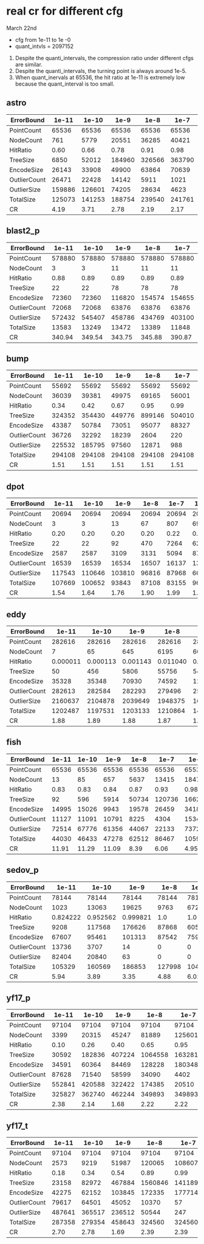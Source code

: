 real cr for different cfg
==========================
March 22nd

- cfg from 1e-11 to 1e -0
- quant_intvls = 2097152

1. Despite the quanti_intervals, the compression ratio under different cfgs are similar.
2. Despite the quanti_intervals, the turning point is always around 1e-5.
3. When quant_inervals at 65536, the hit ratio at 1e-11 is extremely low because the quant_interval is too small.

## astro

| ErrorBound   | 1e-11  | 1e-10  | 1e-9  | 1e-8   | 1e-7   | 1e-6   | 1e-5   | 1e-4  | 1e-3  | 1e-2  | 1e-1  | 1e-0   |
| ------------ | ------ | ------ | ------| ------ | ------ | ------ | ------ | ----- | ----- | ----- | ----- | ------ |
| PointCount   | 65536  | 65536  | 65536 | 65536  | 65536  | 65536  | 65536  | 65536 | 65536 | 65536 | 65536 | 65536  |
| NodeCount    | 761    | 5779   | 20551 | 36285  | 40421  | 26985  | 13383  | 5109  | 1467  | 413   | 87    | 27     |
| HitRatio     | 0.60   | 0.66   | 0.78  | 0.91   | 0.98   | 0.99   | 1.0    | 1.0   | 1.0   | 1.0   | 1.0   | 1.0    |
| TreeSize     | 6850   | 52012  | 184960| 326566 | 363790 | 242866 | 120448 | 45982 | 13204 | 3718  | 610   | 190    |
| EncodeSize   | 26143  | 33908  | 49900 | 63864  | 70639  | 60683  | 50503  | 38822 | 27354 | 19665 | 17630 | 9624   |
| OutlierCount | 26471  | 22428  | 14142 | 5911   | 1021   | 61     | 0      | 0     | 0     | 0     | 0     | 0      |
| OutlierSize  | 159886 | 126601 | 74205 | 28634  | 4623   | 261    | 0      | 0     | 0     | 0     | 0     | 0      |
| TotalSize    | 125073 | 141253 | 188754| 239540 | 241761 | 171839 | 100153 | 53156 | 26975 | 13325 | 7004  | 3275   |
| CR           | 4.19   | 3.71   | 2.78  | 2.19   | 2.17   | 3.05   | 5.23   | 9.86  | 19.44 | 39.35 | 74.86 | 160.09 |

## blast2_p

| ErrorBound   | 1e-11  | 1e-10  | 1e-9   | 1e-8   | 1e-7   | 1e-6   | 1e-5   | 1e-4   | 1e-3   | 1e-2   | 1e-1   | 1e-0   |
| ------------ | ------ | ------ | ------ | ------ | ------ | ------ | ------ | ------ | ------ | ------ | ------ | ------ |
| PointCount   | 578880 | 578880 | 578880 | 578880 | 578880 | 578880 | 578880 | 578880 | 578880 | 578880 | 578880 | 578880 |
| NodeCount    | 3      | 3      | 11     | 11     | 11     | 43     | 43     | 41     | 47     | 635    | 477    | 791    |
| HitRatio     | 0.88   | 0.89   | 0.89   | 0.89   | 0.89   | 0.89   | 0.89   | 0.89   | 0.89   | 0.95   | 1.0    | 1.0    |
| TreeSize     | 22     | 22     | 78     | 78     | 78     | 302    | 302    | 288    | 330    | 5716   | 4294   | 7120   |
| EncodeSize   | 72360  | 72360  | 116820 | 154574 | 154655 | 166559 | 164393 | 153318 | 154632 | 180099 | 169407 | 175232 |
| OutlierCount | 72068  | 72068  | 63876  | 63876  | 63876  | 61732  | 61732  | 61732  | 60916  | 29256  | 0      | 0      |
| OutlierSize  | 572432 | 545407 | 458786 | 434769 | 403100 | 370380 | 347231 | 316366 | 289341 | 127986 | 0      | 0      |
| TotalSize    | 13583  | 13249  | 13472  | 13389  | 11848  | 15502  | 13499  | 14899  | 17447  | 47619  | 36612  | 51437  |
| CR           | 340.94 | 349.54 | 343.75 | 345.88 | 390.87 | 298.74 | 343.07 | 310.83 | 265.43 | 97.25  | 126.49 | 90.03  |

## bump

| ErrorBound   | 1e-11  | 1e-10  | 1e-9   | 1e-8   | 1e-7   | 1e-6   | 1e-5  | 1e-4  | 1e-3  | 1e-2  | 1e-1  | 1e-0   |
| ------------ | ------ | ------ | ------ | ------ | ------ | ------ | ----- | ----- | ----- | ----- | ----- | ------ |
| PointCount   | 55692  | 55692  | 55692  | 55692  | 55692  | 55692  | 55692 | 55692 | 55692 | 55692 | 55692 | 55692  |
| NodeCount    | 36039  | 39381  | 49975  | 69165  | 56001  | 25583  | 8067  | 2137  | 731   | 235   | 53    | 7      |
| HitRatio     | 0.34   | 0.42   | 0.67   | 0.95   | 0.99   | 0.99   | 1.0   | 1.0   | 1.0   | 1.0   | 1.0   | 1.0    |
| TreeSize     | 324352 | 354430 | 449776 | 899146 | 504010 | 230248 | 72604 | 19234 | 6580  | 1646  | 372   | 50     |
| EncodeSize   | 43387  | 50784  | 73051  | 95077  | 88327  | 73140  | 56772 | 40365 | 23760 | 17951 | 9707  | 13923  |
| OutlierCount | 36726  | 32292  | 18239  | 2604   | 220    | 8      | 0     | 0     | 0     | 0     | 0     | 0      |
| OutlierSize  | 225532 | 185795 | 97560  | 12871  | 988    | 25     | 0     | 0     | 0     | 0     | 0     | 0      |
| TotalSize    | 294108 | 294108 | 294108 | 294108 | 294108 | 179753 | 88939 | 45456 | 21805 | 9703  | 4937  | 960    |
| CR           | 1.51   | 1.51   | 1.51   | 1.51   | 1.51   | 2.48   | 5.01  | 9.80  | 20.43 | 45.92 | 90.24 | 464.10 |

## dpot

| ErrorBound   | 1e-11  | 1e-10  | 1e-9   | 1e-8  | 1e-7  | 1e-6  | 1e-5   | 1e-4   | 1e-3   | 1e-2  | 1e-1  | 1e-0  |
| ------------ | ------ | ------ | ------ | ----- | ----- | ----- | ------ | ------ | ------ | ----- | ----- | ----- |
| PointCount   | 20694  | 20694  | 20694  | 20694 | 20694 | 20694 | 20694  | 20694  | 20694  | 20694 | 20694 | 20694 |
| NodeCount    | 3      | 3      | 13     | 67    | 807   | 6989  | 24451  | 30621  | 24439  | 10987 | 3943  | 1425  |
| HitRatio     | 0.20   | 0.20   | 0.20   | 0.20  | 0.22  | 0.37  | 0.79   | 0.97   | 0.99   | 0.99  | 1     | 1     |
| TreeSize     | 22     | 22     | 92     | 470   | 7264  | 62902 | 220060 | 275590 | 219952 | 98884 | 35488 | 12826 |
| EncodeSize   | 2587   | 2587   | 3109   | 3131  | 5094  | 8742  | 24735  | 30771  | 30125  | 26513 | 20641 | 13399 |
| OutlierCount | 16539  | 16539  | 16534  | 16507 | 16137 | 13043 | 4257   | 648    | 92     | 9     | 0     | 0     |
| OutlierSize  | 117543 | 110646 | 103810 | 96816 | 87968 | 66336 | 20957  | 3158   | 431    | 32    | 0     | 0     |
| TotalSize    | 107669 | 100652 | 93843  | 87108 | 83155 | 96526 | 128031 | 128031 | 128031 | 71722 | 36247 | 19345 |
| CR           | 1.54   | 1.64   | 1.76   | 1.90  | 1.99  | 1.72  | 1.29   | 1.29   | 1.29   | 2.31  | 4.57  | 8.56  |

## eddy

| ErrorBound   | 1e-11    | 1e-10    | 1e-9     | 1e-8     | 1e-7     | 1e-6     | 1e-5     | 1e-4     | 1e-3     | 1e-2     | 1e-1   | 1e-0   |
| ------------ | -------- | -------- | -------- | -------- | -------- | -------- | -------- | -------- | -------- | -------- | ------ | ------ |
| PointCount   | 282616   | 282616   | 282616   | 282616   | 282616   | 282616   | 282616   | 282616   | 282616   | 282616   | 282616 | 282616 |
| NodeCount    | 7        | 65       | 645      | 6195     | 60779    | 416083   | 356325   | 137637   | 53215    | 15619    | 4033   | 1001   |
| HitRatio     | 0.000011 | 0.000113 | 0.001143 | 0.011040 | 0.108858 | 0.782599 | 0.960098 | 0.998256 | 0.999933 | 0.999986 | 1      | 1      |
| TreeSize     | 50       | 456      | 5806     | 55756    | 547012   | 5409080  | 4632226  | 1789282  | 478936   | 140572   | 36298  | 9010   |
| EncodeSize   | 35328    | 35348    | 70930    | 74592    | 122397   | 518879   | 600569   | 540244   | 437064   | 326688   | 208089 | 107169 |
| OutlierCount | 282613   | 282584   | 282293   | 279496   | 251851   | 61441    | 11277    | 493      | 19       | 4        | 0      | 0      |
| OutlierSize  | 2160637  | 2104878  | 2039649  | 1948375  | 1656762  | 328445   | 52642    | 2214     | 79       | 9        | 0      | 0      |
| TotalSize    | 1202487  | 1197531  | 1203133  | 1210864  | 1409159  | 1255071  | 1255071  | 1255071  | 667264   | 398618   | 230268 | 99302  |
| CR           | 1.88     | 1.89     | 1.88     | 1.87     | 1.60     | 1.80     | 1.80     | 1.80     | 3.39     | 5.67     | 9.82   | 22.77  |

## fish

| ErrorBound   | 1e-11 | 1e-10 | 1e-9  | 1e-8  | 1e-7   | 1e-6  | 1e-5   | 1e-4  | 1e-3  | 1e-2  | 1e-1  | 1e-0  |
| ------------ | ----- | ----- | ----- | ----- | ------ | ------| ------ | ----- | ----- | ----- | ----- | ----- |
| PointCount   | 65536 | 65536 | 65536 | 65536 | 65536  | 65536 | 65536  | 65536 | 65536 | 65536 | 65536 | 65536 |
| NodeCount    | 13    | 85    | 657   | 5637  | 13415  | 18473 | 17443  | 10981 | 5733  | 2329  | 811   | 183   |
| HitRatio     | 0.83  | 0.83  | 0.84  | 0.87  | 0.93   | 0.98  | 0.99   | 1     | 1     | 1     | 1     | 1     |
| TreeSize     | 92    | 596   | 5914  | 50734 | 120736 | 166258| 156988 | 98830 | 51598 | 20962 | 7300  | 1282  |
| EncodeSize   | 14995 | 15026 | 9943  | 19578 | 26459  | 34180 | 34557  | 32870 | 29569 | 23931 | 19722 | 16307 |
| OutlierCount | 11127 | 11091 | 10791 | 8225  | 4304   | 1534  | 295    | 0     | 0     | 0     | 0     | 0     |
| OutlierSize  | 72514 | 67776 | 61356 | 44067 | 22133  | 7372  | 1317   | 0     | 0     | 0     | 0     | 0     |
| TotalSize    | 44030 | 46433 | 47278 | 62512 | 86467  | 105916| 97688  | 68094 | 41641 | 22178 | 12111 | 5476  |
| CR           | 11.91 | 11.29 | 11.09 | 8.39  | 6.06   | 4.95  | 5.37   | 7.70  | 12.59 | 23.64 | 43.29 | 95.74 |

## sedov_p

| ErrorBound   | 1e-11    | 1e-10    | 1e-9    | 1e-8  | 1e-7  | 1e-6  | 1e-5  | 1e-4  | 1e-3  | 1e-2    | 1e-1    | 1e-0    |
| ------------ | -------- | -------- | --------| ------| ------| ----- | ----- | ----- | ------| ------- | ------- | ------- |
| PointCount   | 78144    | 78144    | 78144   | 78144 | 78144 | 78144 | 78144 | 78144 | 78144 | 78144   | 78144   | 78144   |
| NodeCount    | 1023     | 13063    | 19625   | 9763  | 6723  | 1847  | 347   | 51    | 11    | 3       | 3       | 3       |
| HitRatio     | 0.824222 | 0.952562 | 0.999821| 1.0   | 1.0   | 1.0   | 1.0   | 1.0   | 1.0   | 1.0     | 1.0     | 1.0     |
| TreeSize     | 9208     | 117568   | 176626  | 87868 | 60508 | 16624 | 3124  | 358   | 78    | 22      | 22      | 22      |
| EncodeSize   | 67607    | 95461    | 101313  | 87542 | 75988 | 48197 | 28013 | 22530 | 19542 | 9768    | 9768    | 9768    |
| OutlierCount | 13736    | 3707     | 14      | 0     | 0     | 0     | 0     | 0     | 0     | 0       | 0       | 0       |
| OutlierSize  | 82404    | 20840    | 63      | 0     | 0     | 0     | 0     | 0     | 0     | 0       | 0       | 0       |
| TotalSize    | 105329   | 160569   | 186853  | 127998| 104066| 55266 | 24150 | 9685  | 2619  | 152     | 154     | 152     |
| CR           | 5.94     | 3.89     | 3.35    | 4.88  | 6.01  | 11.31 | 25.89 | 64.55 | 238.70| 4112.84 | 4059.43 | 4112.84 |

## yf17_p

| ErrorBound   | 1e-11  | 1e-10  | 1e-9   | 1e-8    | 1e-7    | 1e-6    | 1e-5   | 1e-4   | 1e-3  | 1e-2  | 1e-1  | 1e-0   |
| ------------ | ------ | ------ | ------ | ------- | ------- | ------- | ------ | ------ | ----- | ----- | ----- | ------ |
| PointCount   | 97104  | 97104  | 97104  | 97104   | 97104   | 97104   | 97104  | 97104  | 97104 | 97104 | 97104 | 97104  |
| NodeCount    | 3399   | 20315  | 45247  | 81889   | 125601  | 90287   | 35641  | 9699   | 2129  | 471   | 149   | 73     |
| HitRatio     | 0.10   | 0.26   | 0.40   | 0.65    | 0.95    | 0.99    | 0.99   | 0.99   | 1.0   | 1.0   | 1.0   | 1.0    |
| TreeSize     | 30592  | 182836 | 407224 | 1064558 | 1632814 | 1173732 | 320770 | 87292  | 19162 | 4240  | 1044  | 512    |
| EncodeSize   | 34591  | 60364  | 84469  | 128228  | 180348  | 168538  | 138713 | 104901 | 72047 | 41228 | 25671 | 25311  |
| OutlierCount | 87628  | 71540  | 58599  | 34090   | 4402    | 71      | 31     | 8      | 0     | 0     | 0     | 0      |
| OutlierSize  | 552841 | 420588 | 322422 | 174385  | 20510   | 334     | 145    | 27     | 0     | 0     | 0     | 0      |
| TotalSize    | 325827 | 362740 | 462244 | 349893  | 349893  | 349893  | 287474 | 140958 | 74714 | 37416 | 13589 | 5988   |
| CR           | 2.38   | 2.14   | 1.68   | 2.22    | 2.22    | 2.22    | 2.70   | 5.51   | 10.40 | 20.76 | 57.17 | 129.73 |

## yf17_t

| ErrorBound   | 1e-11 | 1e-10 | 1e-9   | 1e-8    | 1e-7    | 1e-6   | 1e-5   | 1e-4  | 1e-3  | 1e-2  | 1e-1   | 1e-0   |
| ------------ | ------| ------| ------ | ------- | ------- | ------ | ------ | ----- | ----- | ----- | ------ | -------|
| PointCount   | 97104 | 97104 | 97104  | 97104   | 97104   | 97104  | 97104  | 97104 | 97104 | 97104 | 97104  | 97104  |
| NodeCount    | 2573  | 9219  | 51987  | 120065  | 108607  | 51201  | 13437  | 2813  | 463   | 61    | 11     | 3      |
| HitRatio     | 0.18  | 0.34  | 0.54   | 0.89    | 0.99    | 1.0    | 1.0    | 1.0   | 1.0   | 1.0   | 1.0    | 1.0    |
| TreeSize     | 23158 | 82972 | 467884 | 1560846 | 1411892 | 460810 | 120934 | 25318 | 4168  | 428   | 78     | 22     |
| EncodeSize   | 42275 | 62152 | 103845 | 172335  | 177714  | 152011 | 116909 | 83189 | 50583 | 29114 | 24302  | 12138  |
| OutlierCount | 79617 | 64501 | 45052  | 10370   | 57      | 0      | 0      | 0     | 0     | 0     | 0      | 0      |
| OutlierSize  | 487641| 365517| 236512 | 50544   | 247     | 0      | 0      | 0     | 0     | 0     | 0      | 0      |
| TotalSize    | 287358| 279354| 458643 | 324560  | 324560  | 364164 | 169952 | 88977 | 47326 | 19001 | 6517   | 218    |
| CR           | 2.70  | 2.78  | 1.69   | 2.39    | 2.39    | 2.13   | 4.57   | 8.73  | 16.41 | 40.88 | 119.20 | 3563.45|
